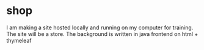 # shop
I am making a site hosted locally and running on my computer for training.
The site will be a store.
The background is written in java
frontend on html + thymeleaf
